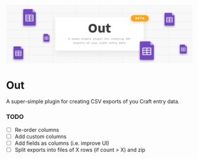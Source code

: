![Out for Craft CMS](resources/imgs/Out.png)

# Out

A super-simple plugin for creating CSV exports of you Craft entry data.

### TODO
- [ ] Re-order columns
- [ ] Add custom columns
- [ ] Add fields as columns (i.e. improve UI)
- [ ] Split exports into files of X rows (if count > X) and zip